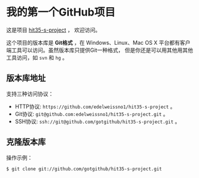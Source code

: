 # 我的第一个GitHub项目

这是项目 [hit35-s-project](https://github.com/edelweissno1/hit35-s-project) ，
欢迎访问。

这个项目的版本库是 **Git格式** ，在 Windows、Linux、Mac OS X
平台都有客户端工具可以访问。虽然版本库只提供Git一种格式，
但是你还是可以用其他用其他工具访问，如 ``svn`` 和 ``hg`` 。

## 版本库地址

支持三种访问协议：

* HTTP协议: `https://github.com/edelweissno1/hit35-s-project` 。
* Git协议: `git@github.com:edelweissno1/hit35-s-project.git` 。
* SSH协议: `ssh://git@github.com/gotgithub/hit35-s-project.git` 。

## 克隆版本库

操作示例：

    $ git clone git://github.com/gotgithub/hit35-s-project.git
